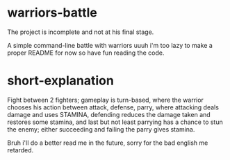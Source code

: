 # warriors-battle

The project is incomplete and not at his final stage.

A simple command-line battle with warriors uuuh i'm too lazy to make a proper README for now so have fun reading the code.

# short-explanation

Fight between 2 fighters; gameplay is turn-based, where the warrior chooses his action between attack, defense, parry, where attacking deals damage and uses STAMINA, defending reduces the damage taken and restores some stamina, and last but not least parrying has a chance to stun the enemy; either succeeding and failing the parry gives stamina.

Bruh i'll do a better read me in the future, sorry for the bad english me retarded.

